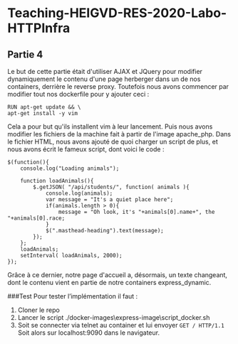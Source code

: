 
# Teaching-HEIGVD-RES-2020-Labo-HTTPInfra

## Partie 4

Le but de cette partie était d'utiliser AJAX et JQuery pour modifier dynamiquement le contenu d'une page herberger dans un de nos containers, derrière le reverse proxy. 
Toutefois nous avons commencer par modifier tout nos dockerfile pour y ajouter ceci :

    RUN apt-get update && \
	apt-get install -y vim


Cela a pour but qu'ils installent vim à leur lancement. 
Puis nous avons modifier les fichiers de la machine fait à partir de l'image apache_php. Dans le fichier HTML, nous avons ajouté de quoi charger un script de plus, et nous avons écrit le fameux script, dont voici le code :

    $(function(){
    	console.log("Loading animals");
    	
    	function loadAnimals(){
    		$.getJSON( "/api/students/", function( animals ){
    			console.log(animals);
    			var message = "It's a quiet place here";
    			if(animals.length > 0){
    				message = "Oh look, it's "+animals[0].name+", the "+animals[0].race;
    			}
    			$(".masthead-heading").text(message);
    		});
    	};
    	loadAnimals;
    	setInterval( loadAnimals, 2000);
    });

Grâce à ce dernier, notre page d'accueil a, désormais, un texte changeant, dont le contenu vient en partie de notre containers express_dynamic.

###Test 
Pour tester l’implémentation il faut :
1)	Cloner le repo
2)	Lancer le script ./docker-images\express-image\script_docker.sh
3)  Soit se connecter via telnet au container et lui envoyer `GET / HTTP/1.1`
Soit alors sur localhost:9090 dans le navigateur.
